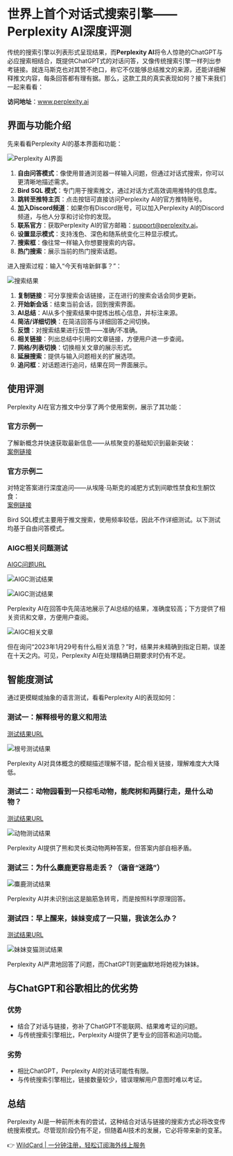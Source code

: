 # 世界上首个对话式搜索引擎——Perplexity AI深度评测

传统的搜索引擎以列表形式呈现结果，而**Perplexity AI**将令人惊艳的ChatGPT与必应搜索相结合，既提供ChatGPT式的对话问答，又像传统搜索引擎一样列出参考链接。就连马斯克也对其赞不绝口，称它不仅能够总结推文的来源，还能详细解释推文内容，每条回答都有理有据。那么，这款工具的真实表现如何？接下来我们一起来看看：

**访问地址**：www.perplexity.ai

## 界面与功能介绍

先来看看Perplexity AI的基本界面和功能：

![Perplexity AI界面](https://bbtdd.com/img/1880594442070.webp)

1. **自由问答模式**：像使用普通浏览器一样输入问题，但通过对话式搜索，你可以更清晰地描述需求。
2. **Bird SQL 模式**：专门用于搜索推文，通过对话方式高效调用推特的信息库。
3. **跳转至推特主页**：点击按钮可直接访问Perplexity AI的官方推特账号。
4. **加入Discord频道**：如果你有Discord账号，可以加入Perplexity AI的Discord频道，与他人分享和讨论你的发现。
5. **联系官方**：获取Perplexity AI的官方邮箱：support@perplexity.ai。
6. **设置显示模式**：支持浅色、深色和随系统变化三种显示模式。
7. **搜索框**：像往常一样输入你想要搜索的内容。
8. **热门搜索**：展示当前的热门搜索话题。

进入搜索过程：输入“今天有啥新鲜事？”：

![搜索结果](https://bbtdd.com/img/0321239076234496.webp)

1. **复制链接**：可分享搜索会话链接，正在进行的搜索会话会同步更新。
2. **开始新会话**：结束当前会话，回到搜索界面。
3. **AI总结**：AI从多个搜索结果中提炼出核心信息，并标注来源。
4. **简洁/详细切换**：在简洁回答与详细回答之间切换。
5. **反馈**：对搜索结果进行反馈——准确/不准确。
6. **相关链接**：列出总结中引用的文章链接，方便用户进一步查阅。
7. **网格/列表切换**：切换相关文章的展示形式。
8. **延展搜索**：提供与输入问题相关的扩展选项。
9. **追问框**：对话题进行追问，结果在同一界面展示。

## 使用评测

Perplexity AI在官方推文中分享了两个使用案例，展示了其功能：

### 官方示例一

了解新概念并快速获取最新信息——从核聚变的基础知识到最新突破：  
[案例链接](https://www.perplexity.ai/?s=c&uuid=9ad84fbf-7267-44cc-8cad-30d31ccabe23)

### 官方示例二

对特定答案进行深度追问——从埃隆·马斯克的减肥方式到间歇性禁食和生酮饮食：  
[案例链接](https://www.perplexity.ai/?s=c&uuid=d834bdaa-e1b8-4469-8fe8-5c747f58a23b)

Bird SQL模式主要用于推文搜索，使用频率较低，因此不作详细测试。以下测试均基于自由问答模式。

### AIGC相关问题测试

[AIGC问题URL](https://www.perplexity.ai/?s=c&uuid=ddb41f69-4070-4e24-b182-01a81cbe93a8)

![AIGC测试结果](https://bbtdd.com/img/0560809042.webp)

![AIGC测试结果](https://bbtdd.com/img/399372336132.webp)

Perplexity AI在回答中先简洁地展示了AI总结的结果，准确度较高；下方提供了相关资讯和文章，方便用户查阅。

![AIGC相关文章](https://bbtdd.com/img/356379448577.webp)

但在询问“2023年1月29号有什么相关消息？”时，结果并未精确到指定日期，误差在十天之内。可见，Perplexity AI在处理精确日期要求时仍有不足。

## 智能度测试

通过更模糊或抽象的语言测试，看看Perplexity AI的表现如何：

### 测试一：解释根号的意义和用法

[测试结果URL](https://www.perplexity.ai/?s=c&uuid=399c249c-1ceb-44a0-8ef7-7612d552e7b7)

![根号测试结果](https://bbtdd.com/img/842678933479659.webp)

Perplexity AI对具体概念的模糊描述理解不错，配合相关链接，理解难度大大降低。

### 测试二：动物园看到一只棕毛动物，能爬树和两腿行走，是什么动物？

[测试结果URL](https://www.perplexity.ai/?s=c&uuid=e30764f5-ff13-47d1-a3cb-293b5975eb5d)

![动物测试结果](https://bbtdd.com/img/9538403755914836.webp)

Perplexity AI提供了熊和灵长类动物两种答案，但答案内部自相矛盾。

### 测试三：为什么麋鹿更容易走丢？（谐音“迷路”）

![麋鹿测试结果](https://bbtdd.com/img/506378752159243.webp)

Perplexity AI并未识别出这是脑筋急转弯，而是按照科学原理回答。

### 测试四：早上醒来，妹妹变成了一只猫，我该怎么办？

[测试结果URL](https://www.perplexity.ai/?s=c&uuid=aeb5b72d-a9a0-4b81-8385-e0aba6f94321)

![妹妹变猫测试结果](https://bbtdd.com/img/0634865879929.webp)

Perplexity AI严肃地回答了问题，而ChatGPT则更幽默地将她视为妹妹。

## 与ChatGPT和谷歌相比的优劣势

### 优势

- 结合了对话与链接，弥补了ChatGPT不能联网、结果难考证的问题。
- 与传统搜索引擎相比，Perplexity AI提供了更专业的回答和追问功能。

### 劣势

- 相比ChatGPT，Perplexity AI的对话可能性有限。
- 与传统搜索引擎相比，链接数量较少，错误理解用户意图时难以考证。

## 总结

Perplexity AI是一种前所未有的尝试，这种结合对话与链接的搜索方式必将改变传统搜索模式。尽管现阶段仍有不足，但随着AI技术的发展，它必将带来新的变革。

👉 [WildCard | 一分钟注册，轻松订阅海外线上服务](https://bbtdd.com/WildCard)